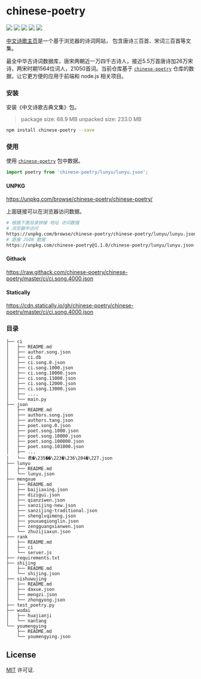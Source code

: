 # chinese-poetry

[![](https://img.shields.io/github/issues/chinese-poetry/chinese-poetry-npm.svg)](https://github.com/chinese-poetry/chinese-poetry-npm/issues) [![](https://img.shields.io/github/forks/chinese-poetry/chinese-poetry-npm.svg)](https://github.com/chinese-poetry/chinese-poetry-npm/network) [![](https://img.shields.io/github/stars/chinese-poetry/chinese-poetry-npm.svg)](https://github.com/chinese-poetry/chinese-poetry-npm/stargazers) ![](http://jaywcjlove.github.io/sb/status/no-dependencies.svg) [![](https://jaywcjlove.github.io/sb/ico/npm.svg)](https://www.npmjs.com/package/chinese-poetry)

[中文诗歌主页](https://shici.store)是一个基于浏览器的诗词网站， 包含唐诗三百首、宋词三百首等文集。

最全中华古诗词数据库，唐宋两朝近一万四千古诗人，接近5.5万首唐诗加26万宋诗，两宋时期1564位词人，21050首词。当前仓库基于 [`chinese-poetry`](https://github.com/chinese-poetry/chinese-poetry) 仓库的数据，让它更方便的应用于前端和 node.js 相关项目。

### 安装

安装《中文诗歌古典文集》包。

> package size:  68.9 MB
> unpacked size: 233.0 MB

```bash
npm install chinese-poetry --save
```

### 使用

使用 [`chinese-poetry`](https://www.npmjs.com/package/chinese-poetry) 包中数据。

```js
import poetry from 'chinese-poetry/lunyu/lunyu.json';
```

#### UNPKG

https://unpkg.com/browse/chinese-poetry/chinese-poetry/

上面链接可以在浏览器访问数据。

```bash
# 根据下面目录拼接 地址 访问数据
# 浏览器中访问
https://unpkg.com/browse/chinese-poetry/chinese-poetry/lunyu/lunyu.json
# 直接 JSON 数据
https://unpkg.com/chinese-poetry@1.1.0/chinese-poetry/lunyu/lunyu.json
```

#### Githack

https://raw.githack.com/chinese-poetry/chinese-poetry/master/ci/ci.song.4000.json

#### Statically

https://cdn.statically.io/gh/chinese-poetry/chinese-poetry/master/ci/ci.song.4000.json

### 目录

```
├── ci
│   ├── README.md
│   ├── author.song.json
│   ├── ci.db
│   ├── ci.song.0.json
│   ├── ci.song.1000.json
│   ├── ci.song.10000.json
│   ├── ci.song.11000.json
│   ├── ci.song.12000.json
│   ├── ci.song.13000.json
│   ├── ....
│   └── main.py
├── json
│   ├── README.md
│   ├── authors.song.json
│   ├── authors.tang.json
│   ├── poet.song.0.json
│   ├── poet.song.1000.json
│   ├── poet.song.10000.json
│   ├── poet.song.100000.json
│   ├── poet.song.101000.json
│   ├── ...
│   └── 表�\235��\223�\236\204�\227.json
├── lunyu
│   ├── README.md
│   └── lunyu.json
├── mengxue
│   ├── README.md
│   ├── baijiaxing.json
│   ├── dizigui.json
│   ├── qianziwen.json
│   ├── sanzijing-new.json
│   ├── sanzijing-traditional.json
│   ├── shenglvqimeng.json
│   ├── youxueqionglin.json
│   ├── zengguangxianwen.json
│   └── zhuzijiaxun.json
├── rank
│   ├── README.md
│   ├── ci
│   └── server.js
├── requirements.txt
├── shijing
│   ├── README.md
│   └── shijing.json
├── sishuwujing
│   ├── README.md
│   ├── daxue.json
│   ├── mengzi.json
│   └── zhongyong.json
├── test_poetry.py
├── wudai
│   ├── huajianji
│   └── nantang
└── youmengying
    ├── README.md
    └── youmengying.json
```

## License

[MIT](https://github.com/chinese-poetry/chinese-poetry/blob/master/LICENSE) 许可证.
